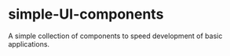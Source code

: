 simple-UI-components
====================

A simple collection of components to speed development of basic applications.
